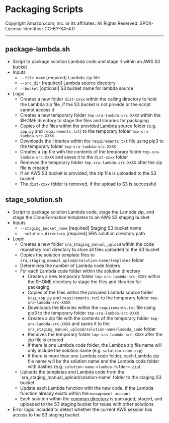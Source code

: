 # Packaging Scripts

Copyright Amazon.com, Inc. or its affiliates. All Rights Reserved. SPDX-License-Identifier: CC-BY-SA-4.0

---

## package-lambda.sh

- Script to package solution Lambda code and stage it within an AWS S3 bucket
- Inputs
  - `--file_name` [required] Lambda zip file
  - `--src_dir` [required] Lambda source directory
  - `--bucket` [optional] S3 bucket name for lambda source
- Logic
  - Creates a new folder `dist-xxxx` within the calling directory to hold the Lambda zip file, if the S3 bucket is not provide or the script cannot access it
  - Creates a new temporary folder `tmp-sra-lambda-src-XXXX` within the $HOME directory to stage the files and libraries for packaging
  - Copies of the files within the provided Lambda source folder (e.g. `app.py` and `requirements.txt`) to the temporary folder `tmp-sra-lambda-src-XXXX`
  - Downloads the libraries within the `requirements.txt` file using pip3 to the temporary folder `tmp-sra-lambda-src-XXXX`
  - Creates a zip file with the contents of the temporary folder `tmp-sra-lambda-src-XXXX` and saves it to the `dist-xxxx` folder
  - Removes the temporary folder `tmp-sra-lambda-src-XXXX` after the zip file is created
  - If an AWS S3 bucket is provided, the zip file is uploaded to the S3 bucket
  - The `dist-xxxx` folder is removed, if the upload to S3 is successful

## stage_solution.sh

- Script to package solution Lambda code, stage the Lambda zip, and stage the CloudFormation templates to an AWS S3 staging bucket
- Inputs
  - `--staging_bucket_name` [required] Staging S3 bucket name
  - `--solution_directory` [required] SRA solution directory path
- Logic
  - Creates a new folder `sra_staging_manual_upload` within the code repository root directory to store all files uploaded to the S3 bucket
  - Copies the solution template files to `sra_staging_manual_upload/solution-name/templates` folder
  - Determines the number of Lambda code folders
  - For each Lambda code folder within the solution directory
    - Creates a new temporary folder `tmp-sra-lambda-src-XXXX` within the $HOME directory to stage the files and libraries for packaging
    - Copies of the files within the provided Lambda source folder (e.g. `app.py` and `requirements.txt`) to the temporary folder `tmp-sra-lambda-src-XXXX`
    - Downloads the libraries within the `requirements.txt` file using pip3 to the temporary folder `tmp-sra-lambda-src-XXXX`
    - Creates a zip file with the contents of the temporary folder `tmp-sra-lambda-src-XXXX` and saves it to the `sra_staging_manual_upload/solution-name/lambda_code` folder
    - Removes the temporary folder `tmp-sra-lambda-src-XXXX` after the zip file is created
    - If there is one Lambda code folder, the Lambda zip file name will only include the solution name (e.g. `solution-name.zip`)
    - If there is more than one Lambda code folder, each Lambda zip file name will be the solution name and the Lambda code folder with dashes (e.g. `solution-name-<lambda-folder>.zip`)
  - Uploads the templates and Lambda code from the `sra_staging_manual_upload/solution-name' folder to the staging S3 bucket
  - Update each Lambda function with the new code, if the Lambda function already exists within the `management account`
  - Each solution within the [common directory](../../solutions/common) is packaged, staged, and uploaded to the S3 staging bucket for reuse with other solutions
- Error logic included to detect whether the current AWS session has access to the S3 staging bucket
